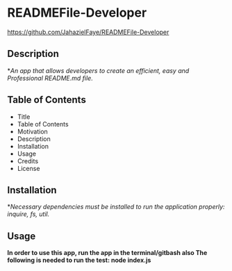 # READMEFile-Developer

https://github.com/JahazielFaye/READMEFile-Developer

## Description

**An app that allows developers to create an efficient, easy and Professional README.md file.*

## Table of Contents

* Title                                
* Table of Contents            
* Motivation                    
* Description                   
* Installation  
* Usage
* Credits
* License

## Installation
 
 **Necessary dependencies must be installed to run the application properly: inquire, fs, util.*

## Usage
**In order to use this app, run the app in the terminal/gitbash also The following is needed to run the test: node index.js**